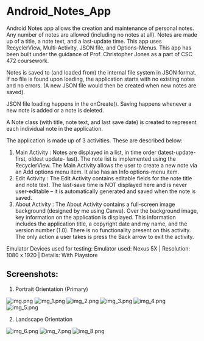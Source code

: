 # Android_Notes_App
Android Notes app allows the creation and maintenance of personal notes. Any number of notes are allowed (including no notes at all). 
Notes are made up of a title, a note text, and a last-update time. This app uses RecyclerView, Multi-Activity, JSON file, and 
Options-Menus. This app has been built under the guidance of Prof. Christopher Jones as a part of CSC 472 coursework. 

Notes is saved to (and loaded from) the internal file system in JSON format. If no file is found upon loading, 
the application starts with no existing notes and no errors. (A new JSON file would then be created when new notes are saved).

JSON file loading happens in the onCreate(). Saving happens whenever a new note is added or a note is deleted.

A Note class (with title, note text, and last save date) is created to represent each individual note in the application.

The application is made up of 3 activities. These are described below:
1) Main Activity :
   Notes are displayed in a list, in time order (latest-update-first, oldest update- last). The note list is 
   implemented using the RecyclerView. The Main Activity allows the user to create a new note via an Add options
   menu item. It also has an Info options-menu item. 
2) Edit Activity :
   The Edit Activity contains editable fields for the note title and note text. The last-save time is NOT displayed here 
   and is never user-editable – it is automatically generated and saved when the note is saved.
3) About Activity :
   The About Activity contains a full-screen image background (designed by me using Canva). Over the background image, key 
   information on the application is displayed. This information includes the application title, a copyright date and 
   my name, and the version number (1.0). There is no functionality present on this activity. The only action a user 
   takes is press the Back arrow to exit the activity.

Emulator Devices used for testing: 
    Emulator used: Nexus 5X | Resolution: 1080 x 1920 | Details: With Playstore

## Screenshots:

1. Portrait Orientation (Primary) 

![img.png](img.png) ![img_1.png](img_1.png) ![img_2.png](img_2.png) 
![img_3.png](img_3.png) ![img_4.png](img_4.png) ![img_5.png](img_5.png)
    
2. Landscape Orientation

![img_6.png](img_6.png) ![img_7.png](img_7.png) ![img_8.png](img_8.png)
